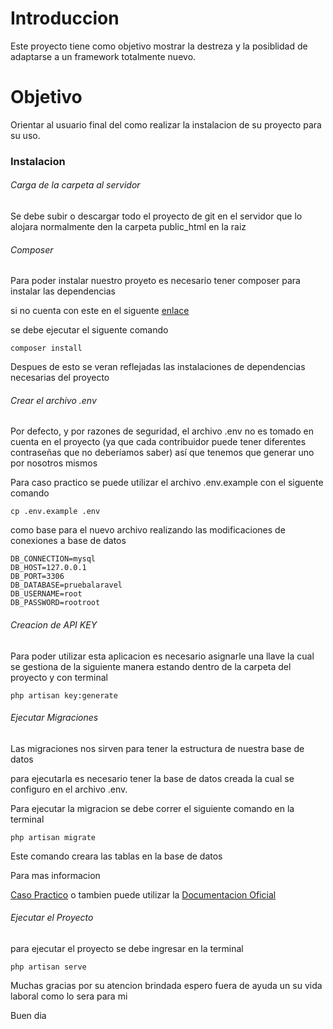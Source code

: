 # Introduccion

Este proyecto tiene como objetivo mostrar la destreza y la posiblidad de adaptarse a un framework totalmente nuevo. 

# Objetivo

Orientar al usuario final del como realizar la instalacion de su proyecto para su uso. 

### Instalacion

###### Carga de la carpeta al servidor 

Se debe subir o descargar todo el proyecto de git en el servidor que lo alojara normalmente den la carpeta public_html en la raiz 


###### Composer

Para poder instalar nuestro proyeto es necesario tener composer para instalar las dependencias 

si no cuenta con este en el siguente [enlace](http://michaelavilan.site/?p=1900)

se debe ejecutar el siguente comando

```
composer install
```

Despues de esto se veran reflejadas las  instalaciones de dependencias necesarias del proyecto 


###### Crear el archivo .env

Por defecto, y por razones de seguridad, el archivo .env no es tomado en cuenta en el proyecto (ya que cada contribuidor puede tener diferentes contraseñas que no deberíamos saber) así que tenemos que generar uno por nosotros mismos

Para caso practico se puede utilizar el archivo  .env.example con el siguente comando  
```
cp .env.example .env
```
como base para el nuevo archivo realizando las modificaciones de conexiones a base de datos

```
DB_CONNECTION=mysql
DB_HOST=127.0.0.1
DB_PORT=3306
DB_DATABASE=pruebalaravel
DB_USERNAME=root
DB_PASSWORD=rootroot
```

###### Creacion de API KEY
Para poder utilizar esta aplicacion es necesario asignarle una llave la cual se gestiona de la siguiente manera estando dentro de la carpeta del proyecto y con terminal

```
php artisan key:generate
```

###### Ejecutar Migraciones 
Las migraciones nos sirven para tener la estructura de nuestra base de datos 

para ejecutarla es necesario tener la base de datos creada la cual se configuro en el archivo .env.

Para ejecutar la migracion se debe correr el siguiente comando en la terminal

```
php artisan migrate
```

Este comando  creara las tablas en la base de datos 


Para mas informacion

[Caso Practico](http://michaelavilan.site/?p=1958) o tambien puede utilizar la 
[Documentacion Oficial](https://laravel.com/docs/5.1/migrations)

###### Ejecutar el Proyecto

para ejecutar el proyecto se debe ingresar en la terminal 

``
php artisan serve
``

Muchas gracias por su atencion brindada espero fuera de ayuda un su vida laboral como lo sera para mi 

Buen dia 







